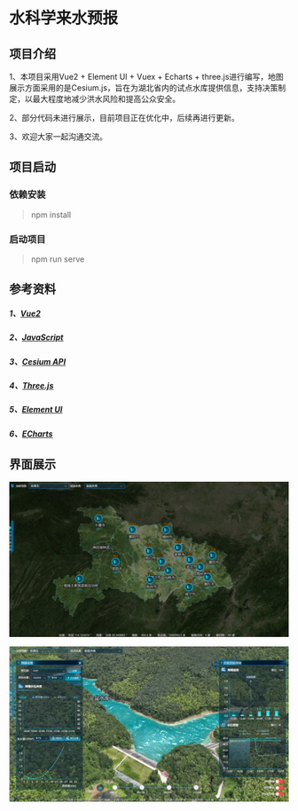 <!--
 * @Author: 陈巧龙
 * @Date: 2023-11-29 14:43:47
 * @LastEditors: Please set LastEditors
 * @LastEditTime: 2024-02-21 15:57:25
 * @FilePath: \git-skxlsyb\README.md
 * @Description: 
-->

# 水科学来水预报

## 项目介绍

1、本项目采用Vue2 + Element UI + Vuex + Echarts + three.js进行编写，地图展示方面采用的是Cesium.js，旨在为湖北省内的试点水库提供信息，支持决策制定，以最大程度地减少洪水风险和提高公众安全。

2、部分代码未进行展示，目前项目正在优化中，后续再进行更新。

3、欢迎大家一起沟通交流。

## 项目启动

### 依赖安装

> npm install

### 启动项目

> npm run serve

## 参考资料

##### 1、[Vue2](https://v2.cn.vuejs.org/)

##### 2、[JavaScript](https://developer.mozilla.org/zh-CN/docs/Web/JavaScript/Reference/Global_Objects)

##### 3、[Cesium API](https://cesium.com/learn/cesiumjs/ref-doc/)

##### 4、[Three.js](https://threejs.org/)

##### 5、[Element UI](https://element.eleme.io/#/zh-CN)

##### 6、[ECharts](https://echarts.apache.org/zh/index.html)

## 界面展示

![alt 属性文本](./页面1.png)

![alt 属性文本](./页面2.png)
